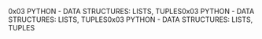 0x03 PYTHON - DATA STRUCTURES: LISTS, TUPLES0x03 PYTHON - DATA STRUCTURES: LISTS, TUPLES0x03 PYTHON - DATA STRUCTURES: LISTS, TUPLES
